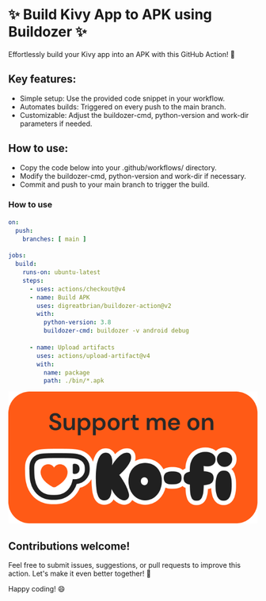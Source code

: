 # ✨ Build Kivy App to APK using Buildozer ✨

Effortlessly build your Kivy app into an APK with this GitHub Action! 🚀

## Key features:
 * Simple setup: Use the provided code snippet in your workflow.
 * Automates builds: Triggered on every push to the main branch.
 * Customizable: Adjust the buildozer-cmd, python-version and work-dir parameters if needed.

## How to use:
 * Copy the code below into your .github/workflows/ directory.
 * Modify the buildozer-cmd, python-version and work-dir if necessary.
 * Commit and push to your main branch to trigger the build.

### How to use  
```yml
on:
  push:
    branches: [ main ]

jobs:
  build:
    runs-on: ubuntu-latest
    steps:
      - uses: actions/checkout@v4
      - name: Build APK
        uses: digreatbrian/buildozer-action@v2
        with:
          python-version: 3.8
          buildozer-cmd: buildozer -v android debug

      - name: Upload artifacts
        uses: actions/upload-artifact@v4
        with:
          name: package
          path: ./bin/*.apk
```
[![Ko-fi](./support_me_on_kofi_badge_red.png)](https://ko-fi.com/digreatbrian)  

## Contributions welcome!
Feel free to submit issues, suggestions, or pull requests to improve this action. Let's make it even better together! 🤗  

Happy coding! 😄

